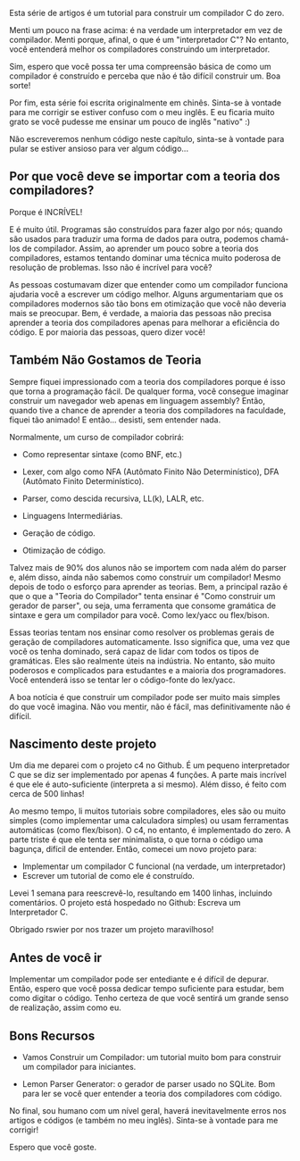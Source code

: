 Esta série de artigos é um tutorial para construir um compilador C do zero.

Menti um pouco na frase acima: é na verdade um interpretador em vez de compilador. Menti porque, afinal, o que é um "interpretador C"? No entanto, você entenderá melhor os compiladores construindo um interpretador.

Sim, espero que você possa ter uma compreensão básica de como um compilador é construído e perceba que não é tão difícil construir um. Boa sorte!

Por fim, esta série foi escrita originalmente em chinês. Sinta-se à vontade para me corrigir se estiver confuso com o meu inglês. E eu ficaria muito grato se você pudesse me ensinar um pouco de inglês "nativo" :)

Não escreveremos nenhum código neste capítulo, sinta-se à vontade para pular se estiver ansioso para ver algum código...

## Por que você deve se importar com a teoria dos compiladores?

Porque é INCRÍVEL!

E é muito útil. Programas são construídos para fazer algo por nós; quando são usados para traduzir uma forma de dados para outra, podemos chamá-los de compilador. Assim, ao aprender um pouco sobre a teoria dos compiladores, estamos tentando dominar uma técnica muito poderosa de resolução de problemas. Isso não é incrível para você?

As pessoas costumavam dizer que entender como um compilador funciona ajudaria você a escrever um código melhor. Alguns argumentariam que os compiladores modernos são tão bons em otimização que você não deveria mais se preocupar. Bem, é verdade, a maioria das pessoas não precisa aprender a teoria dos compiladores apenas para melhorar a eficiência do código. E por maioria das pessoas, quero dizer você!

## Também Não Gostamos de Teoria

Sempre fiquei impressionado com a teoria dos compiladores porque é isso que torna a programação fácil. De qualquer forma, você consegue imaginar construir um navegador web apenas em linguagem assembly? Então, quando tive a chance de aprender a teoria dos compiladores na faculdade, fiquei tão animado! E então... desisti, sem entender nada.

Normalmente, um curso de compilador cobrirá:

* Como representar sintaxe (como BNF, etc.)

* Lexer, com algo como NFA (Autômato Finito Não Determinístico), DFA (Autômato Finito Determinístico).

* Parser, como descida recursiva, LL(k), LALR, etc.

* Linguagens Intermediárias.

* Geração de código.

* Otimização de código.

Talvez mais de 90% dos alunos não se importem com nada além do parser e, além disso, ainda não sabemos como construir um compilador! Mesmo depois de todo o esforço para aprender as teorias. Bem, a principal razão é que o que a "Teoria do Compilador" tenta ensinar é "Como construir um gerador de parser", ou seja, uma ferramenta que consome gramática de sintaxe e gera um compilador para você. Como lex/yacc ou flex/bison.

Essas teorias tentam nos ensinar como resolver os problemas gerais de geração de compiladores automaticamente. Isso significa que, uma vez que você os tenha dominado, será capaz de lidar com todos os tipos de gramáticas. Eles são realmente úteis na indústria. No entanto, são muito poderosos e complicados para estudantes e a maioria dos programadores. Você entenderá isso se tentar ler o código-fonte do lex/yacc.

A boa notícia é que construir um compilador pode ser muito mais simples do que você imagina. Não vou mentir, não é fácil, mas definitivamente não é difícil.

## Nascimento deste projeto 

Um dia me deparei com o projeto c4 no Github. É um pequeno interpretador C que se diz ser implementado por apenas 4 funções. A parte mais incrível é que ele é auto-suficiente (interpreta a si mesmo). Além disso, é feito com cerca de 500 linhas!

Ao mesmo tempo, li muitos tutoriais sobre compiladores, eles são ou muito simples (como implementar uma calculadora simples) ou usam ferramentas automáticas (como flex/bison). O c4, no entanto, é implementado do zero. A parte triste é que ele tenta ser minimalista, o que torna o código uma bagunça, difícil de entender. Então, comecei um novo projeto para:

* Implementar um compilador C funcional (na verdade, um interpretador)
* Escrever um tutorial de como ele é construído.

Levei 1 semana para reescrevê-lo, resultando em 1400 linhas, incluindo comentários. O projeto está hospedado no Github: Escreva um Interpretador C.

Obrigado rswier por nos trazer um projeto maravilhoso!

## Antes de você ir

Implementar um compilador pode ser entediante e é difícil de depurar. Então, espero que você possa dedicar tempo suficiente para estudar, bem como digitar o código. Tenho certeza de que você sentirá um grande senso de realização, assim como eu.

## Bons Recursos

* Vamos Construir um Compilador: um tutorial muito bom para construir um compilador para iniciantes.

* Lemon Parser Generator: o gerador de parser usado no SQLite. Bom para ler se você quer entender a teoria dos compiladores com código.

No final, sou humano com um nível geral, haverá inevitavelmente erros nos artigos e códigos (e também no meu inglês). Sinta-se à vontade para me corrigir!

Espero que você goste.
 